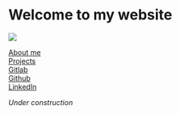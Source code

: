 
# Welcome to my website
<img src="https://external-content.duckduckgo.com/iu/?u=http%3A%2F%2Fwww.mpgh.net%2Fforum%2Fcustomavatars%2Favatar2131506_1.gif&f=1&nofb=1"
class="rabbit">

[About me](/about)  
[Projects](/projects)  
[Gitlab](https://gitlab.com/macabrus)  
[Github](https://github.com/macabrus)  
[LinkedIn](https://www.linkedin.com/in/bernard-crnković-36b86b173/)

<div class="marquee"><i>Under construction</i></div>

<!-- <input type="checkbox" id="toggle" class="toggle--checkbox" />
<label for="toggle" class="toggle--label">
  <span class="toggle--label-background"></span>
</label>
<div class="background"></div> -->

<!-- # TNN!! -->

<!-- <img src="https://external-content.duckduckgo.com/iu/?u=https%3A%2F%2Fgamepedia.cursecdn.com%2Fterraria_gamepedia%2F4%2F47%2FCultistAnimation.gif%3Fversion%3D098e0990b1dbe57be8b3dc04430939c9&f=1&nofb=1"> -->